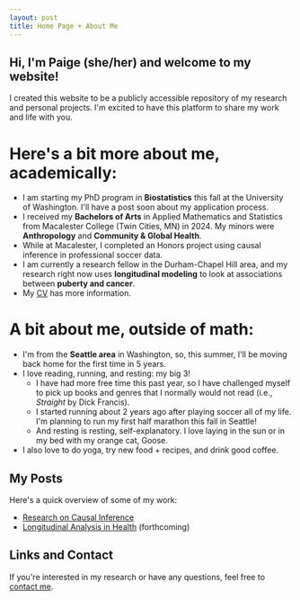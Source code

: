 ```yaml
---
layout: post
title: Home Page + About Me
---
```


## Hi, I'm Paige (she/her) and welcome to my website!

I created this website to be a publicly accessible repository of my research and personal projects. I'm excited to have this platform to share my work and life with you.

# Here's a bit more about me, academically:

- I am starting my PhD program in **Biostatistics** this fall at the University of Washington. I'll have a post soon about my application process.
- I received my **Bachelors of Arts** in Applied Mathematics and Statistics from Macalester College (Twin Cities, MN) in 2024. My minors were **Anthropology** and **Community & Global Health**.
- While at Macalester, I completed an Honors project using causal inference in professional soccer data.
- I am currently a research fellow in the Durham-Chapel Hill area, and my research right now uses **longitudinal modeling** to look at associations between **puberty and cancer**.
- My [CV](Tomer-CV-website.pdf) has more information.

# A bit about me, outside of math:

- I'm from the **Seattle area** in Washington, so, this summer, I'll be moving back home for the first time in 5 years.
- I love reading, running, and resting: my big 3!
  - I have had more free time this past year, so I have challenged myself to pick up books and genres that I normally would not read (i.e., *Straight* by Dick Francis).
  - I started running about 2 years ago after playing soccer all of my life. I'm planning to run my first half marathon this fall in Seattle!
  - And resting is resting, self-explanatory. I love laying in the sun or in my bed with my orange cat, Goose.
- I also love to do yoga, try new food + recipes, and drink good coffee. 

## My Posts 

Here's a quick overview of some of my work:

- [Research on Causal Inference](#)
- [Longitudinal Analysis in Health](#) (forthcoming)

## Links and Contact

If you're interested in my research or have any questions, feel free to [contact me](mailto:petomer@icloud.com).
